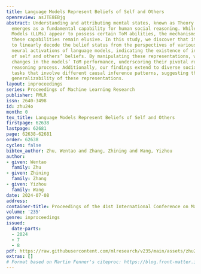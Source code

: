 ```yaml
---
title: Language Models Represent Beliefs of Self and Others
openreview: asJTE8EBjg
abstract: Understanding and attributing mental states, known as Theory of Mind (ToM),
  emerges as a fundamental capability for human social reasoning. While Large Language
  Models (LLMs) appear to possess certain ToM abilities, the mechanisms underlying
  these capabilities remain elusive. In this study, we discover that it is possible
  to linearly decode the belief status from the perspectives of various agents through
  neural activations of language models, indicating the existence of internal representations
  of self and others’ beliefs. By manipulating these representations, we observe dramatic
  changes in the models’ ToM performance, underscoring their pivotal role in the social
  reasoning process. Additionally, our findings extend to diverse social reasoning
  tasks that involve different causal inference patterns, suggesting the potential
  generalizability of these representations.
layout: inproceedings
series: Proceedings of Machine Learning Research
publisher: PMLR
issn: 2640-3498
id: zhu24o
month: 0
tex_title: Language Models Represent Beliefs of Self and Others
firstpage: 62638
lastpage: 62681
page: 62638-62681
order: 62638
cycles: false
bibtex_author: Zhu, Wentao and Zhang, Zhining and Wang, Yizhou
author:
- given: Wentao
  family: Zhu
- given: Zhining
  family: Zhang
- given: Yizhou
  family: Wang
date: 2024-07-08
address:
container-title: Proceedings of the 41st International Conference on Machine Learning
volume: '235'
genre: inproceedings
issued:
  date-parts:
  - 2024
  - 7
  - 8
pdf: https://raw.githubusercontent.com/mlresearch/v235/main/assets/zhu24o/zhu24o.pdf
extras: []
# Format based on Martin Fenner's citeproc: https://blog.front-matter.io/posts/citeproc-yaml-for-bibliographies/
---
```

